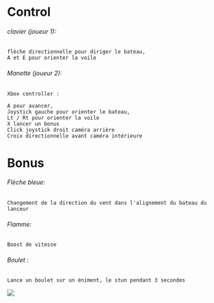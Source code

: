 # Control 


###### clavier (joueur 1):


	flèche directionnelle pour diriger le bateau,
	A et E pour orienter la voile


###### Manette (joueur 2):


	Xbox controller :

	A pour avancer,
	Joystick gauche pour orienter le bateau,
	Lt / Rt pour orienter la voile
	X lancer un bonus
	Click joystick droit caméra arrière
	Croix directionnelle avant caméra intérieure

# Bonus 



###### Flèche bleue:

	Changement de la direction du vent dans l'alignement du bateau du lanceur

###### Flamme:
	
	Boost de vitesse
	
###### Boulet : 

	Lance un boulet sur un éniment, le stun pendant 3 secondes


![]([https://github.com/Your_Repository_Name/Your_GIF_Name.gif](https://gerbe-benjamin.fr/ezgif-3-79b781652d))


